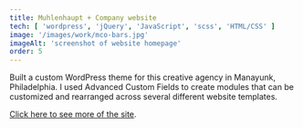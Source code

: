 ```yaml
---
title: Muhlenhaupt + Company website
tech: [ 'wordpress', 'jQuery', 'JavaScript', 'scss', 'HTML/CSS' ]
image: '/images/work/mco-bars.jpg'
imageAlt: 'screenshot of website homepage'
order: 5
---
```


Built a custom WordPress theme for this creative agency in Manayunk, Philadelphia. I used Advanced Custom Fields to create modules that can be customized and rearranged across several different website templates.

[Click here to see more of the site](https://www.behance.net/gallery/86935413/Muhlenhaupt-Company-website).